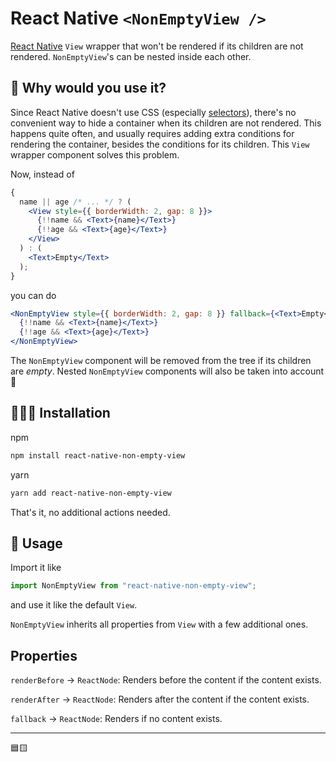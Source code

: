 # React Native `<NonEmptyView />`

[React Native](https://reactnative.dev/) `View` wrapper that won't be rendered if its children are not rendered. `NonEmptyView`'s can be nested inside each other.

## 🎯 Why would you use it?

Since React Native doesn't use CSS (especially [selectors](https://developer.mozilla.org/en-US/docs/Web/CSS/CSS_selectors)), there's no convenient way to hide a container when its children are not rendered. This happens quite often, and usually requires adding extra conditions for rendering the container, besides the conditions for its children. This `View` wrapper component solves this problem.

Now, instead of

```jsx
{
  name || age /* ... */ ? (
    <View style={{ borderWidth: 2, gap: 8 }}>
      {!!name && <Text>{name}</Text>}
      {!!age && <Text>{age}</Text>}
    </View>
  ) : (
    <Text>Empty</Text>
  );
}
```

you can do

```jsx
<NonEmptyView style={{ borderWidth: 2, gap: 8 }} fallback={<Text>Empty</Text>}>
  {!!name && <Text>{name}</Text>}
  {!!age && <Text>{age}</Text>}
</NonEmptyView>
```

The `NonEmptyView` component will be removed from the tree if its children are _empty_. Nested `NonEmptyView` components will also be taken into account 🚀

## 🧑🏻‍💻 Installation

npm

```bash
npm install react-native-non-empty-view
```

yarn

```bash
yarn add react-native-non-empty-view
```

That's it, no additional actions needed.

## 🍺 Usage

Import it like

```jsx
import NonEmptyView from "react-native-non-empty-view";
```

and use it like the default `View`.

`NonEmptyView` inherits all properties from `View` with a few additional ones.

## Properties

`renderBefore` → `ReactNode`: Renders before the content if the content exists.

`renderAfter` → `ReactNode`: Renders after the content if the content exists.

`fallback` → `ReactNode`: Renders if no content exists.

---

🟦🟨
